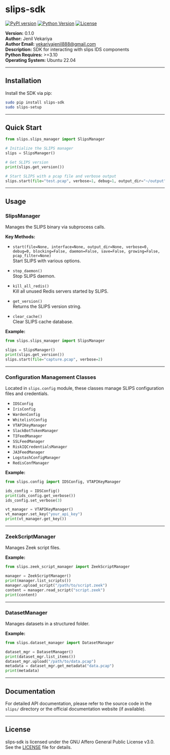 # slips-sdk

[![PyPI version](https://badge.fury.io/py/slips-sdk.svg)](https://badge.fury.io/py/slips-sdk)
[![Python Version](https://img.shields.io/pypi/pyversions/slips-sdk.svg)](https://pypi.org/project/slips-sdk/)
[![License](https://img.shields.io/pypi/l/slips-sdk.svg)](https://pypi.org/project/slips-sdk/)

**Version:** 0.1.0  
**Author:** Jenil Vekariya  
**Author Email:** vekariyajenil888@gmail.com  
**Description:** SDK for interacting with slips IDS components  
**Python Requires:** >=3.10  
**Operating System:** Ubuntu 22.04  

---

## Installation

Install the SDK via pip:

```bash
sudo pip install slips-sdk
sudo slips-setup
```

---

## Quick Start

```python
from slips.slips_manager import SlipsManager

# Initialize the SLIPS manager
slips = SlipsManager()

# Get SLIPS version
print(slips.get_version())

# Start SLIPS with a pcap file and verbose output
slips.start(file="test.pcap", verbose=1, debug=1, output_dir="~/output")
```

---

## Usage

### SlipsManager

Manages the SLIPS binary via subprocess calls.

**Key Methods:**

- `start(file=None, interface=None, output_dir=None, verbose=0, debug=0, blocking=False, daemon=False, save=False, growing=False, pcap_filter=None)`  
  Start SLIPS with various options.

- `stop_daemon()`  
  Stop SLIPS daemon.

- `kill_all_redis()`  
  Kill all unused Redis servers started by SLIPS.

- `get_version()`  
  Returns the SLIPS version string.

- `clear_cache()`  
  Clear SLIPS cache database.

**Example:**

```python
from slips.slips_manager import SlipsManager

slips = SlipsManager()
print(slips.get_version())
slips.start(file="capture.pcap", verbose=2)
```

---

### Configuration Management Classes

Located in `slips.config` module, these classes manage SLIPS configuration files and credentials.

- `IDSConfig`
- `IrisConfig`
- `WardenConfig`
- `WhitelistConfig`
- `VTAPIKeyManager`
- `SlackBotTokenManager`
- `TIFeedManager`
- `SSLFeedManager`
- `RiskIQCredentialsManager`
- `JA3FeedManager`
- `LogstashConfigManager`
- `RedisConfManager`

**Example:**

```python
from slips.config import IDSConfig, VTAPIKeyManager

ids_config = IDSConfig()
print(ids_config.get_verbose())
ids_config.set_verbose(3)

vt_manager = VTAPIKeyManager()
vt_manager.set_key("your_api_key")
print(vt_manager.get_key())
```

---

### ZeekScriptManager

Manages Zeek script files.

**Example:**

```python
from slips.zeek_script_manager import ZeekScriptManager

manager = ZeekScriptManager()
print(manager.list_scripts())
manager.upload_script("/path/to/script.zeek")
content = manager.read_script("script.zeek")
print(content)
```

---

### DatasetManager

Manages datasets in a structured folder.

**Example:**

```python
from slips.dataset_manager import DatasetManager

dataset_mgr = DatasetManager()
print(dataset_mgr.list_items())
dataset_mgr.upload("/path/to/data.pcap")
metadata = dataset_mgr.get_metadata("data.pcap")
print(metadata)
```

---

## Documentation

For detailed API documentation, please refer to the source code in the `slips/` directory or the official documentation website (if available).

---

## License

slips‑sdk is licensed under the GNU Affero General Public License v3.0.  
See the [LICENSE](./LICENSE) file for details.